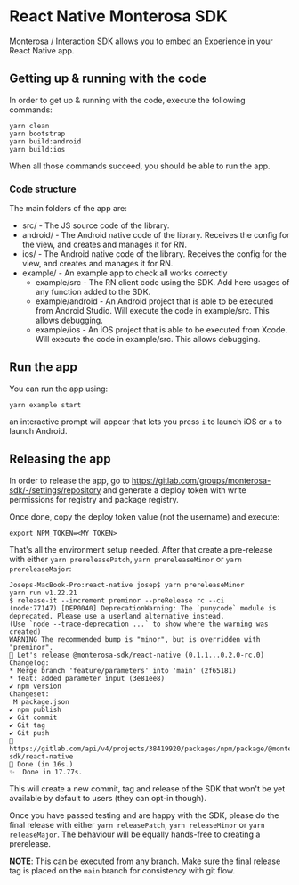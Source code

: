 # React Native Monterosa SDK

Monterosa / Interaction SDK allows you to embed an Experience in your React Native app.

## Getting up & running with the code

In order to get up & running with the code, execute the following commands:

```
yarn clean
yarn bootstrap
yarn build:android
yarn build:ios
```

When all those commands succeed, you should be able to run the app.

### Code structure

The main folders of the app are:

* src/ - The JS source code of the library.
* android/ - The Android native code of the library. Receives the config for the view, and creates and manages it for RN.
* ios/ - The Android native code of the library. Receives the config for the view, and creates and manages it for RN.
* example/ - An example app to check all works correctly
  * example/src - The RN client code using the SDK. Add here usages of any function added to the SDK.
  * example/android - An Android project that is able to be executed from Android Studio. Will execute the code in example/src. This allows debugging.
  * example/ios - An iOS project that is able to be executed from Xcode. Will execute the code in example/src. This allows debugging.

## Run the app

You can run the app using:

```
yarn example start
```

an interactive prompt will appear that lets you press `i` to launch iOS or `a` to launch Android.

## Releasing the app

In order to release the app, go to https://gitlab.com/groups/monterosa-sdk/-/settings/repository and generate a deploy token with write permissions for registry and package registry.

Once done, copy the deploy token value (not the username) and execute:

```
export NPM_TOKEN=<MY TOKEN>
```

That's all the environment setup needed. After that create a pre-release with either `yarn prereleasePatch`, `yarn prereleaseMinor` or `yarn prereleaseMajor`:

```
Joseps-MacBook-Pro:react-native josep$ yarn prereleaseMinor
yarn run v1.22.21
$ release-it --increment preminor --preRelease rc --ci
(node:77147) [DEP0040] DeprecationWarning: The `punycode` module is deprecated. Please use a userland alternative instead.
(Use `node --trace-deprecation ...` to show where the warning was created)
WARNING The recommended bump is "minor", but is overridden with "preminor".
🚀 Let's release @monterosa-sdk/react-native (0.1.1...0.2.0-rc.0)
Changelog:
* Merge branch 'feature/parameters' into 'main' (2f65181)
* feat: added parameter input (3e81ee8)
✔ npm version
Changeset:
 M package.json
✔ npm publish
✔ Git commit
✔ Git tag
✔ Git push
🔗 https://gitlab.com/api/v4/projects/38419920/packages/npm/package/@monterosa-sdk/react-native
🏁 Done (in 16s.)
✨  Done in 17.77s.
```

This will create a new commit, tag and release of the SDK that won't be yet available by default to users (they can opt-in though).

Once you have passed testing and are happy with the SDK, please do the final release with either `yarn releasePatch`, `yarn releaseMinor` or `yarn releaseMajor`. The behaviour will be equally hands-free to creating a prerelease.

**NOTE**: This can be executed from any branch. Make sure the final release tag is placed on the `main` branch for consistency with git flow.
